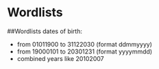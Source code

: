 # Wordlists
##Wordlists dates of birth:
- from 01011900 to 31122030 (format ddmmyyyy)
- from 19000101 to 20301231 (format yyyymmdd)
- combined years like 20102007
